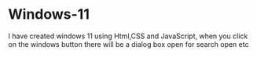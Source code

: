 # Windows-11
I have created windows 11 using Html,CSS and JavaScript, when you click on the windows button there will be a dialog box open for search open etc
